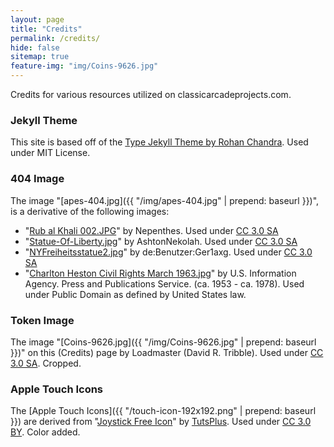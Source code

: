 ```yaml
---
layout: page
title: "Credits"
permalink: /credits/
hide: false
sitemap: true
feature-img: "img/Coins-9626.jpg"
---
```

Credits for various resources utilized on classicarcadeprojects.com.

### Jekyll Theme

This site is based off of the [Type Jekyll Theme by Rohan Chandra](https://rohanchandra.github.io/project/type/). Used under MIT License.

### 404 Image

The image "[apes-404.jpg]({{ "/img/apes-404.jpg" | prepend: baseurl }})", is a derivative of the following images:

* "[Rub al Khali 002.JPG](https://commons.wikimedia.org/wiki/File:Rub_al_Khali_002.JPG)" by Nepenthes. Used under [CC 3.0 SA](https://creativecommons.org/licenses/by-sa/3.0/)
* "[Statue-Of-Liberty.jpg](https://commons.wikimedia.org/wiki/File:Statue-Of-Liberty.jpg)" by AshtonNekolah. Used under [CC 3.0 SA](https://creativecommons.org/licenses/by-sa/3.0/) 
* "[NYFreiheitsstatue2.jpg](https://commons.wikimedia.org/wiki/File:NYFreiheitsstatue2.jpg)" by de:Benutzer:Ger1axg. Used under [CC 3.0 SA](https://creativecommons.org/licenses/by-sa/3.0/)
* "[Charlton Heston Civil Rights March 1963.jpg](https://commons.wikimedia.org/wiki/Charlton_Heston#/media/File:Charlton_Heston_Civil_Rights_March_1963.jpg)" by U.S. Information Agency. Press and Publications Service. (ca. 1953 - ca. 1978). Used under Public Domain as defined by United States law.

### Token Image

The image "[Coins-9626.jpg]({{ "/img/Coins-9626.jpg" | prepend: baseurl }})" on this (Credits) page by Loadmaster (David R. Tribble). Used under [CC 3.0 SA](https://creativecommons.org/licenses/by-sa/3.0/). Cropped.

### Apple Touch Icons

The [Apple Touch Icons]({{ "/touch-icon-192x192.png" | prepend: baseurl }}) are derived from "[Joystick Free Icon](http://www.flaticon.com/free-icon/joystick_23402)" by [TutsPlus](http://www.flaticon.com/authors/tutsplus). Used under [CC 3.0 BY](https://creativecommons.org/licenses/by/3.0/). Color added.